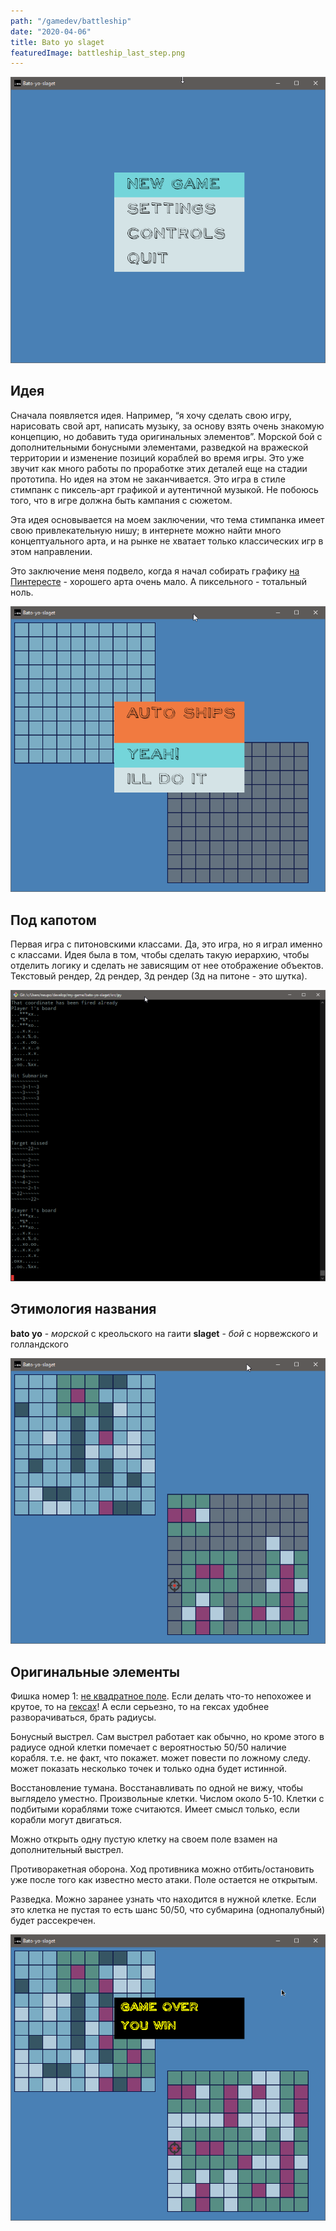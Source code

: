 ```yaml
---
path: "/gamedev/battleship"
date: "2020-04-06"
title: Bato yo slaget
featuredImage: battleship_last_step.png
---
```


![Main menu](./battleship_main_menu.png)

## Идея

Сначала появляется идея. Например, “я хочу сделать свою игру, нарисовать свой арт, написать музыку, за основу взять очень знакомую концепцию, но добавить туда оригинальных элементов”. Морской бой с дополнительными бонусными элементами, разведкой на вражеской территории и изменение позиций кораблей во время игры. Это уже звучит как много работы по проработке этих деталей еще на стадии прототипа. Но идея на этом не заканчивается. Это игра в стиле стимпанк с пиксель-арт графикой и аутентичной музыкой. Не побоюсь того, что в игре должна быть кампания с сюжетом.

Эта идея основывается на моем заключении, что тема стимпанка имеет свою привлекательную нишу; в интернете можно найти много концептуального арта, и на рынке не хватает только классических игр в этом направлении.

Это заключение меня подвело, когда я начал собирать графику [на Пинтересте](https://www.pinterest.com/nenikolay/game-design/battleship/) - хорошего арта очень мало. А пиксельного - тотальный ноль.

![Positioning](./battleship_positioning.png)

## Под капотом

Первая игра с питоновскими классами. Да, это игра, но я играл именно с классами. Идея была в том, чтобы сделать такую иерархию, чтобы отделить логику и сделать не зависящим от нее отображение объектов. Текстовый рендер, 2д рендер, 3д рендер (3д на питоне - это шутка).

![Console version](./battleship_console.png)

## Этимология названия

**bato yo** - _морской_ с креольского на гаити
**slaget** - _бой_ с норвежского и голландского 

![Gameplay](./battleship_gameplay.png)

## Оригинальные элементы

Фишка номер 1: [не квадратное поле](http://boardgamegeek.com/thread/605234/bravo-battleship). Если делать что-то непохожее и крутое, то на [гексах](http://www.redblobgames.com/grids/hexagons)! А если серьезно, то на гексах удобнее разворачиваться, брать радиусы.

Бонусный выстрел. Сам выстрел работает как обычно, но кроме этого в радиусе одной клетки помечает с вероятностью 50/50 наличие корабля. т.е. не факт, что покажет. может повести по ложному следу. может показать несколько точек и только одна будет истинной.

Восстановление тумана. Восстанавливать по одной не вижу, чтобы выглядело уместно. Произвольные клетки. Числом около 5-10. Клетки с подбитыми кораблями тоже считаются. Имеет смысл только, если корабли могут двигаться.

Можно открыть одну пустую клетку на своем поле взамен на дополнительный выстрел.

Противоракетная оборона. Ход противника можно отбить/остановить уже после того как известно место атаки. Поле остается не открытым.

Разведка. Можно заранее узнать что находится в нужной клетке. Если это клетка не пустая то есть шанс 50/50, что субмарина (однопалубный) будет рассекречен.

![Win message](./battleship_win_message.png)